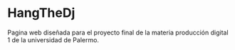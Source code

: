 # HangTheDj
Pagina web diseñada para el proyecto final de la materia producción digital 1 de la universidad de Palermo.
